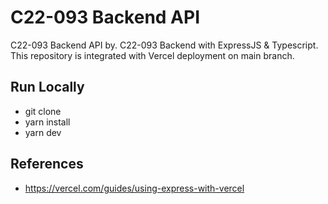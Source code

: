 # C22-093 Backend API

C22-093 Backend API by. C22-093 Backend with ExpressJS & Typescript. This repository is integrated with Vercel deployment on main branch.

## Run Locally

- git clone
- yarn install
- yarn dev

## References

- https://vercel.com/guides/using-express-with-vercel
